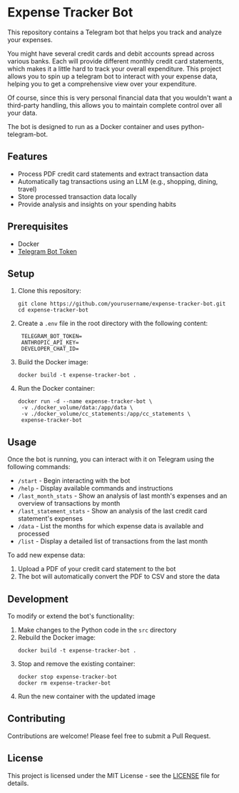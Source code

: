 # Expense Tracker Bot

This repository contains a Telegram bot that helps you track and analyze your expenses. 

You might have several credit cards and debit accounts spread across various banks. Each will provide different monthly credit card statements, which makes it a little hard to track your overall expenditure. This project allows you to spin up a telegram bot to interact with your expense data, helping you to get a comprehensive view over your expenditure. 

Of course, since this is very personal financial data that you wouldn't want a third-party handling, this allows you to maintain complete control over all your data.

The bot is designed to run as a Docker container and uses python-telegram-bot.

## Features

- Process PDF credit card statements and extract transaction data
- Automatically tag transactions using an LLM (e.g., shopping, dining, travel)
- Store processed transaction data locally
- Provide analysis and insights on your spending habits

## Prerequisites

- Docker
- [Telegram Bot Token](https://core.telegram.org/bots/tutorial)

## Setup

1. Clone this repository:

   ```
   git clone https://github.com/yourusername/expense-tracker-bot.git
   cd expense-tracker-bot
   ```

2. Create a `.env` file in the root directory with the following content:

   ```
    TELEGRAM_BOT_TOKEN=
    ANTHROPIC_API_KEY=
    DEVELOPER_CHAT_ID=

   ```

3. Build the Docker image:

   ```
   docker build -t expense-tracker-bot .
   ```

4. Run the Docker container:
   ```
   docker run -d --name expense-tracker-bot \
    -v ./docker_volume/data:/app/data \
    -v ./docker_volume/cc_statements:/app/cc_statements \
    expense-tracker-bot

   ```

## Usage

Once the bot is running, you can interact with it on Telegram using the following commands:

- `/start` - Begin interacting with the bot
- `/help` - Display available commands and instructions
- `/last_month_stats` - Show an analysis of last month's expenses and an overview of transactions by month
- `/last_statement_stats` - Show an analysis of the last credit card statement's expenses
- `/data` - List the months for which expense data is available and processed
- `/list` - Display a detailed list of transactions from the last month

To add new expense data:

1. Upload a PDF of your credit card statement to the bot
2. The bot will automatically convert the PDF to CSV and store the data

## Development

To modify or extend the bot's functionality:

1. Make changes to the Python code in the `src` directory
2. Rebuild the Docker image:
   ```
   docker build -t expense-tracker-bot .
   ```
3. Stop and remove the existing container:
   ```
   docker stop expense-tracker-bot
   docker rm expense-tracker-bot
   ```
4. Run the new container with the updated image

## Contributing

Contributions are welcome! Please feel free to submit a Pull Request.

## License

This project is licensed under the MIT License - see the [LICENSE](LICENSE) file for details.
